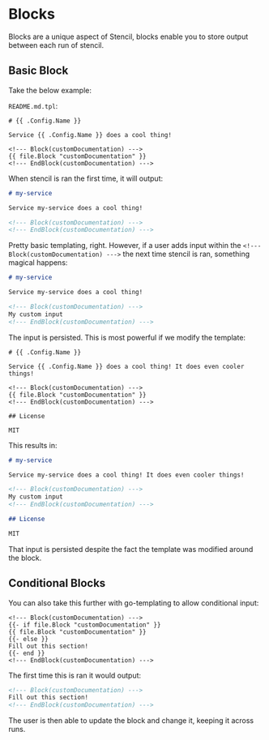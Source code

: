 # Blocks

Blocks are a unique aspect of Stencil, blocks enable you to store output between each run of stencil. 

## Basic Block

Take the below example:

`README.md.tpl`:

```tpl
# {{ .Config.Name }}

Service {{ .Config.Name }} does a cool thing!

<!--- Block(customDocumentation) --->
{{ file.Block "customDocumentation" }}
<!--- EndBlock(customDocumentation) --->
```

When stencil is ran the first time, it will output:


```md
# my-service

Service my-service does a cool thing!

<!--- Block(customDocumentation) --->
<!--- EndBlock(customDocumentation) --->
```

Pretty basic templating, right. However, if a user adds input within the `<!--- Block(customDocumentation) --->` the next
time stencil is ran, something magical happens:


```md
# my-service

Service my-service does a cool thing!

<!--- Block(customDocumentation) --->
My custom input
<!--- EndBlock(customDocumentation) --->
```

The input is persisted. This is most powerful if we modify the template:

```tpl
# {{ .Config.Name }}

Service {{ .Config.Name }} does a cool thing! It does even cooler things!

<!--- Block(customDocumentation) --->
{{ file.Block "customDocumentation" }}
<!--- EndBlock(customDocumentation) --->

## License

MIT
```

This results in:

```md
# my-service

Service my-service does a cool thing! It does even cooler things!

<!--- Block(customDocumentation) --->
My custom input
<!--- EndBlock(customDocumentation) --->

## License

MIT
```

That input is persisted despite the fact the template was modified around the block.

## Conditional Blocks

You can also take this further with go-templating to allow conditional input:

```tpl
<!--- Block(customDocumentation) --->
{{- if file.Block "customDocumentation" }}
{{ file.Block "customDocumentation" }}
{{- else }}
Fill out this section!
{{- end }}
<!--- EndBlock(customDocumentation) --->
```

The first time this is ran it would output:

```md
<!--- Block(customDocumentation) --->
Fill out this section!
<!--- EndBlock(customDocumentation) --->
```

The user is then able to update the block and change it, keeping it across runs.
